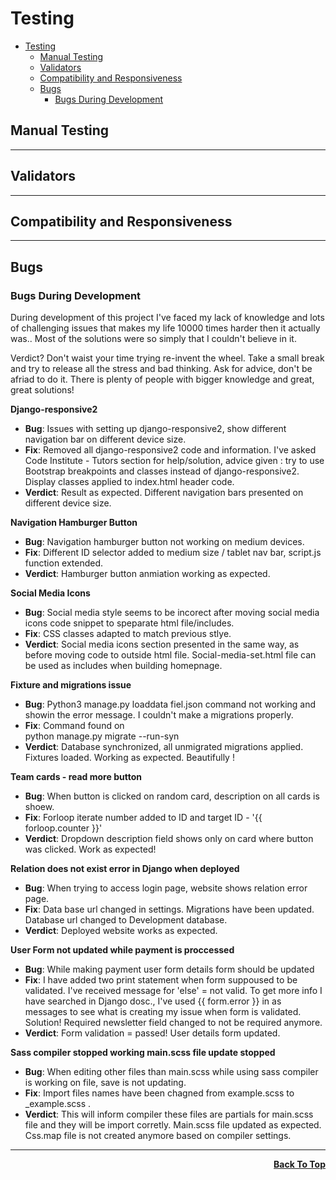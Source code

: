 # Testing

- [Testing](#testing)
  - [Manual Testing](#manual-testing)
  - [Validators](#validators)
  - [Compatibility and Responsiveness](#compatibility-and-responsiveness)
  - [Bugs](#bugs)
    - [Bugs During Development](#bugs-during-development)

## Manual Testing

---

## Validators

---

## Compatibility and Responsiveness

---

## Bugs

### Bugs During Development

During development of this project I've faced my lack of knowledge and lots of challenging issues that makes my life 10000 times harder then it actually was.. Most of the solutions were so simply that I couldn't believe in it.

Verdict? Don't waist your time trying re-invent the wheel. Take a small break and try to release all the stress and bad thinking. Ask for advice, don't be afriad to do it. There is plenty of people with bigger knowledge and great, great solutions!

<strong>Django-responsive2</strong>

- <strong>Bug</strong>: Issues with setting up django-responsive2, show different navigation bar on different device size.
- <strong>Fix</strong>: Removed all django-responsive2 code and information. I've asked Code Institute - Tutors section for help/solution, advice given : try to use Bootstrap breakpoints and classes instead of django-responsive2. \
  Display classes applied to index.html header code.
- <strong>Verdict</strong>: Result as expected. Different navigation bars presented on different device size.

<strong>Navigation Hamburger Button</strong>

- <strong>Bug</strong>: Navigation hamburger button not working on medium devices.
- <strong>Fix</strong>: Different ID selector added to medium size / tablet nav bar, script.js function extended.
- <strong>Verdict</strong>: Hamburger button anmiation working as expected.

<strong>Social Media Icons</strong>

- <strong>Bug</strong>: Social media style seems to be incorect after moving social media icons code snippet to speparate html file/includes.
- <strong>Fix</strong>: CSS classes adapted to match previous stlye.
- <strong>Verdict</strong>: Social media icons section presented in the same way, as before moving code to outside html file. Social-media-set.html file can be used as includes when building homepnage.

<strong>Fixture and migrations issue</strong>

- <strong>Bug</strong>: Python3 manage.py loaddata fiel.json command not working and showin the error message. I couldn't make a migrations properly.
- <strong>Fix</strong>: Command found on []() \
    python manage.py migrate --run-syn
- <strong>Verdict</strong>: Database synchronized, all unmigrated migrations applied. Fixtures loaded. Working as expected. Beautifully !

<strong>Team cards - read more button</strong>

- <strong>Bug</strong>: When button is clicked on random card, description on all cards is shoew.
- <strong>Fix</strong>: Forloop iterate number added to ID and target ID -  '{{ forloop.counter }}'
- <strong>Verdict</strong>: Dropdown description field shows only on card where button was clicked. Work as expected!

<strong>Relation does not exist error in Django when deployed</strong>

- <strong>Bug</strong>: When trying to access login page, website shows relation error page.
- <strong>Fix</strong>: Data base url changed in settings. Migrations have been updated. Database url changed to Development database.
- <strong>Verdict</strong>: Deployed website works as expected.

<strong>User Form not updated while payment is proccessed</strong>

- <strong>Bug</strong>: While making payment user form details form should be updated
- <strong>Fix</strong>: I have added two print statement when form suppoused to be validated. I've received message for 'else' = not valid. To get more info I have searched in Django dosc., I've used {{ form.error }} in as messages to see what is creating my issue when form is validated. Solution! Required newsletter field changed to not be required anymore.
- <strong>Verdict</strong>: Form validation = passed! User details form updated.

<strong>Sass compiler stopped working main.scss file update stopped</strong>

- <strong>Bug</strong>: When editing other files than main.scss while using sass compiler is working on file, save is not updating.
- <strong>Fix</strong>: Import files names have been chagned from example.scss to _example.scss . 
- <strong>Verdict</strong>: This will inform compiler these files are partials for main.scss file and they will be import corretly. Main.scss file updated as expected. Css.map  file is not created anymore based on compiler settings.

---

<div align="right">
    <b><a href="#testing">Back To Top</a></b>
</div>